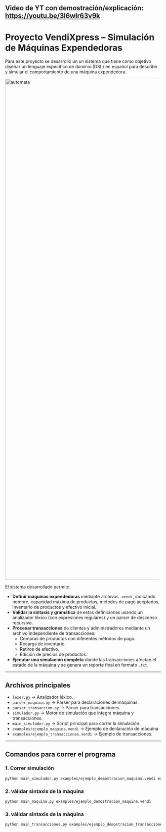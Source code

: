 ## Video de YT con demostración/explicación: https://youtu.be/3l6wIr63v9k

# Proyecto VendiXpress – Simulación de Máquinas Expendedoras
Para este proyecto se desarrolló un un sistema que tiene como objetivo diseñar un lenguaje específico de dominio (DSL) en español para describir y simular el comportamiento de una máquina expendedora. 

<img width="1192" height="1619" alt="automata" src="https://github.com/user-attachments/assets/613b1909-8114-4ebf-85a5-cf5fdb1d695c" />


El sistema desarrollado permite:

- **Definir máquinas expendedoras** mediante archivos `.vendi`, indicando nombre, capacidad máxima de productos, métodos de pago aceptados, inventario de productos y efectivo inicial.
- **Validar la sintaxis y gramática** de estas definiciones usando un analizador léxico (con expresiones regulares) y un parser de descenso recursivo.
- **Procesar transacciones** de clientes y administradores mediante un archivo independiente de transacciones:
  - Compras de productos con diferentes métodos de pago.
  - Recarga de inventario.
  - Retiros de efectivo.
  - Edición de precios de productos.
- **Ejecutar una simulación completa** donde las transacciones afectan el estado de la máquina y se genera un reporte final en formato `.txt`.

---

## Archivos principales

- `lexer.py` → Analizador léxico.  
- `parser_maquina.py` → Parser para declaraciones de máquinas.  
- `parser_transaccion.py` → Parser para transacciones.  
- `simulador.py` → Motor de simulación que integra máquina y transacciones.  
- `main_simulador.py` → Script principal para correr la simulación.  
- `examples/ejemplo_maquina.vendi` → Ejemplo de declaración de máquina.  
- `examples/ejemplo_transacciones.vendi` → Ejemplo de transacciones.  

---

## Comandos para correr el programa

### 1. Correr simulación 
```bash
python main_simulador.py examples/ejemplo_demostracion_maquina.vendi examples/ejemplo_demostracion_transacciones.vendi
```
### 2. válidar sintaxis de la máquina
```bash
python main_maquina.py examples/ejemplo_demostracion_maquina.vendi   
```
### 3. válidar sintaxis de la máquina
```bash
python main_transacciones.py examples/ejemplo_demostracion_transacciones.vendi
```

